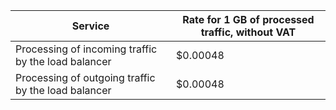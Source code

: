 | Service | Rate for 1 GB of processed traffic, without VAT |
| ----- | ----- |
| Processing of incoming traffic by the load balancer | $0.00048 |
| Processing of outgoing traffic by the load balancer | $0.00048 |

